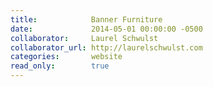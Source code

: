 ```yaml
---
title:            Banner Furniture
date:             2014-05-01 00:00:00 -0500
collaborator:     Laurel Schwulst
collaborator_url: http://laurelschwulst.com
categories:       website
read_only:        true
---
```

